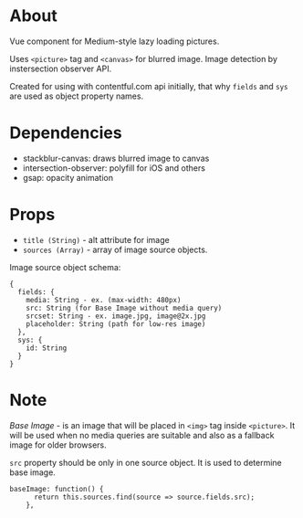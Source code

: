 # About

Vue component for Medium-style lazy loading pictures.

Uses `<picture>` tag and `<canvas>` for blurred image.
Image detection by instersection observer API.

Created for using with contentful.com api initially, that why `fields` and `sys` are used as object property names.

# Dependencies

* stackblur-canvas: draws blurred image to canvas
* intersection-observer: polyfill for iOS and others
* gsap: opacity animation

# Props

* `title (String)` - alt attribute for image
* `sources (Array)` - array of image source objects.

Image source object schema:

```lang=json
{
  fields: {
    media: String - ex. (max-width: 480px)
    src: String (for Base Image without media query)
    srcset: String - ex. image.jpg, image@2x.jpg
    placeholder: String (path for low-res image)
  },
  sys: {
    id: String
  }
}
```

# Note

*Base Image* - is an image that will be placed in `<img>` tag inside `<picture>`. It will be used when no media queries are suitable and also as a fallback image for older browsers.

`src` property should be only in one source object. It is used to determine base image. 

```lang="javascript"
baseImage: function() {
      return this.sources.find(source => source.fields.src);
    },
```
